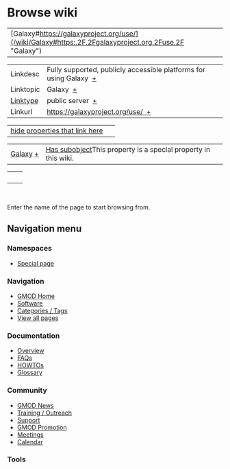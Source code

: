 



<span id="top"></span>




# <span dir="auto">Browse wiki</span>






|  |  |
|----|----|
| [Galaxy#https://galaxyproject.org/use/](/wiki/Galaxy#https:.2F.2Fgalaxyproject.org.2Fuse.2F "Galaxy") |  |

|  |  |
|----|----|
| Linkdesc | <span class="smwb-value">Fully supported, publicly accessible platforms for using Galaxy  <span class="smwsearch">[+](/wiki/Special%253ASearchByProperty/Linkdesc/Fully-20supported,-20publicly-20accessible-20platforms-20for-20using-20Galaxy "Special%253ASearchByProperty/Linkdesc/Fully-20supported,-20publicly-20accessible-20platforms-20for-20using-20Galaxy")</span></span> |
| Linktopic | <span class="smwb-value">Galaxy  <span class="smwsearch">[+](/wiki/Special%253ASearchByProperty/Linktopic/Galaxy "Special%253ASearchByProperty/Linktopic/Galaxy")</span></span> |
| [Linktype](/wiki/Property%253ALinktype "Property%253ALinktype") | <span class="smwb-value">public server  <span class="smwsearch">[+](/wiki/Special%253ASearchByProperty/Linktype/public-20server "Special%253ASearchByProperty/Linktype/public-20server")</span></span> |
| Linkurl | <span class="smwb-value">https://galaxyproject.org/use/  <span class="smwsearch">[+](/wiki/Special%253ASearchByProperty/Linkurl/https:-2F-2Fgalaxyproject.org-2Fuse-2F "Special%253ASearchByProperty/Linkurl/https:-2F-2Fgalaxyproject.org-2Fuse-2F")</span></span> |

<span id="smw_browse_incoming"></span>

|  |  |
|----|----|
| [hide properties that link here](/mediawiki/index.php?title=Special:Browse&offset=0&dir=out&article=Galaxy%23https%253A%2F%2Fgalaxyproject.org%2Fuse%2F)  |  |

|  |  |
|----|----|
| <span class="smwb-ivalue">[Galaxy](/wiki/Galaxy "Galaxy") <span class="smwbrowse">[+](/wiki/Special%253ABrowse/Galaxy "Special%253ABrowse/Galaxy")</span></span> | <span class="smw-highlighter" data-type="1" state="inline" data-title="Property"><span class="smwbuiltin">[Has subobject](/wiki/Property%253AHas_subobject "Property:Has subobject")</span><span class="smwttcontent">This property is a special property in this wiki.</span></span> |

|     |     |
|-----|-----|
|     |     |

 

Enter the name of the page to start browsing from.  








## Navigation menu



### Namespaces

- <span id="ca-nstab-special">[Special
  page](/wiki/Special%253ABrowse/Galaxy-23https%253A-2F-2Fgalaxyproject.org-2Fuse-2F "This is a special page, you cannot edit the page itself")</span>






### Navigation



- <span id="n-GMOD-Home">[GMOD Home](/wiki/Main_Page)</span>
- <span id="n-Software">[Software](/wiki/GMOD_Components)</span>
- <span id="n-Categories-.2F-Tags">[Categories /
  Tags](/wiki/Categories)</span>
- <span id="n-View-all-pages">[View all
  pages](/wiki/Special:AllPages)</span>




### Documentation



- <span id="n-Overview">[Overview](/wiki/Overview)</span>
- <span id="n-FAQs">[FAQs](/wiki/Category%253AFAQ)</span>
- <span id="n-HOWTOs">[HOWTOs](/wiki/Category%253AHOWTO)</span>
- <span id="n-Glossary">[Glossary](/wiki/Glossary)</span>




### Community



- <span id="n-GMOD-News">[GMOD News](/wiki/GMOD_News)</span>
- <span id="n-Training-.2F-Outreach">[Training /
  Outreach](/wiki/Training_and_Outreach)</span>
- <span id="n-Support">[Support](/wiki/Support)</span>
- <span id="n-GMOD-Promotion">[GMOD
  Promotion](/wiki/GMOD_Promotion)</span>
- <span id="n-Meetings">[Meetings](/wiki/Meetings)</span>
- <span id="n-Calendar">[Calendar](/wiki/Calendar)</span>




### Tools












<!-- -->




